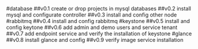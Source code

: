 #database
##v0.1 create or drop projects in mysql databases
##v0.2 install mysql and configurate controller
##v0.3 install and config other node
#rabbitmq
##v0.4 install and config rabbitmq
#keystone
##v0.5 install and config keytone
##v0.6 add admin and demo users and service tenant
##v0.7 add endpoint service and verify the installation of keystone
#glance
##v0.8 install glance and config
##v0.9 verify image service installation


